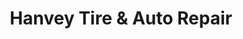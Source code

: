 ---
title: "Hanvey Tire & Auto Repair"
url: /birmingham/hanvey-tire-und-auto-repair/
shop: Autowerkstatt
---